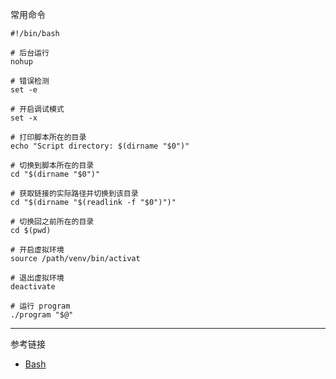 常用命令

```shell
#!/bin/bash

# 后台运行
nohup

# 错误检测
set -e

# 开启调试模式
set -x

# 打印脚本所在的目录
echo "Script directory: $(dirname "$0")"

# 切换到脚本所在的目录
cd "$(dirname "$0")"

# 获取链接的实际路径并切换到该目录
cd "$(dirname "$(readlink -f "$0")")"

# 切换回之前所在的目录
cd $(pwd)

# 开启虚拟环境
source /path/venv/bin/activat

# 退出虚拟环境
deactivate

# 运行 program
./program "$@"

```

---

参考链接

- [Bash](https://www.gnu.org/software/bash/)

